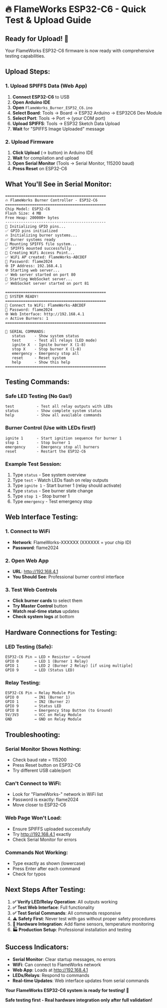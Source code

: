 # 🔥 FlameWorks ESP32-C6 - Quick Test & Upload Guide

## Ready for Upload! 🚀

Your FlameWorks ESP32-C6 firmware is now ready with comprehensive testing capabilities.

## Upload Steps:

### 1. Upload SPIFFS Data (Web App)
1. **Connect ESP32-C6** to USB
2. **Open Arduino IDE**
3. **Open** `FlameWorks_Burner_ESP32_C6.ino`
4. **Select Board**: Tools → Board → ESP32 Arduino → ESP32C6 Dev Module
5. **Select Port**: Tools → Port → (your COM port)
6. **Upload SPIFFS**: Tools → ESP32 Sketch Data Upload
7. **Wait** for "SPIFFS Image Uploaded" message

### 2. Upload Firmware  
1. **Click Upload** (→ button) in Arduino IDE
2. **Wait** for compilation and upload
3. **Open Serial Monitor** (Tools → Serial Monitor, 115200 baud)
4. **Press Reset** on ESP32-C6

## What You'll See in Serial Monitor:

```
=============================================
🔥 FlameWorks Burner Controller - ESP32-C6
=============================================
Chip Model: ESP32-C6
Flash Size: 4 MB
Free Heap: 200000+ bytes
---------------------------------------------
📌 Initializing GPIO pins...
✅ GPIO pins initialized
🔥 Initializing burner systems...
✅ Burner systems ready
💾 Mounting SPIFFS file system...
✅ SPIFFS mounted successfully
📶 Creating WiFi Access Point...
✅ WiFi AP created: FlameWorks-ABCDEF
🔑 Password: flame2024
🌐 IP Address: 192.168.4.1
🌐 Starting web server...
✅ Web server started on port 80
🔌 Starting WebSocket server...
✅ WebSocket server started on port 81

=============================================
🎉 SYSTEM READY!
=============================================
📡 Connect to WiFi: FlameWorks-ABCDEF
🔑 Password: flame2024
🌐 Web Interface: http://192.168.4.1
🔥 Active Burners: 1
=============================================

📝 SERIAL COMMANDS:
   status    - Show system status
   test      - Test all relays (LED mode)
   ignite X  - Ignite burner X (1-8)
   stop X    - Stop burner X (1-8)
   emergency - Emergency stop all
   reset     - Reset system
   help      - Show this help
=============================================
```

## Testing Commands:

### Safe LED Testing (No Gas!)
```
test          - Test all relay outputs with LEDs
status        - Show complete system status
help          - Show all available commands
```

### Burner Control (Use with LEDs first!)
```
ignite 1      - Start ignition sequence for burner 1
stop 1        - Stop burner 1
emergency     - Emergency stop all burners
reset         - Restart the ESP32-C6
```

### Example Test Session:
1. Type `status` - See system overview
2. Type `test` - Watch LEDs flash on relay outputs
3. Type `ignite 1` - Start burner 1 (relay should activate)
4. Type `status` - See burner state change
5. Type `stop 1` - Stop burner 1
6. Type `emergency` - Test emergency stop

## Web Interface Testing:

### 1. Connect to WiFi
- **Network**: FlameWorks-XXXXXX (XXXXXX = your chip ID)
- **Password**: flame2024

### 2. Open Web App
- **URL**: http://192.168.4.1
- **You Should See**: Professional burner control interface

### 3. Test Web Controls
- **Click burner cards** to select them
- **Try Master Control** button
- **Watch real-time status** updates
- **Check system logs** at bottom

## Hardware Connections for Testing:

### LED Testing (Safe):
```
ESP32-C6 Pin → LED + Resistor → Ground
GPIO 0       → LED 1 (Burner 1 Relay)
GPIO 1       → LED 2 (Burner 2 Relay) [if using multiple]
GPIO 9       → LED (Status LED)
```

### Relay Testing:
```
ESP32-C6 Pin → Relay Module Pin
GPIO 0       → IN1 (Burner 1)
GPIO 1       → IN2 (Burner 2)
GPIO 9       → Status LED
GPIO 8       → Emergency Stop Button (to Ground)
5V/3V3       → VCC on Relay Module
GND          → GND on Relay Module
```

## Troubleshooting:

### Serial Monitor Shows Nothing:
- Check baud rate = 115200
- Press Reset button on ESP32-C6
- Try different USB cable/port

### Can't Connect to WiFi:
- Look for "FlameWorks-" network in WiFi list
- Password is exactly: flame2024
- Move closer to ESP32-C6

### Web Page Won't Load:
- Ensure SPIFFS uploaded successfully
- Try http://192.168.4.1 exactly
- Check Serial Monitor for errors

### Commands Not Working:
- Type exactly as shown (lowercase)
- Press Enter after each command
- Check for typos

## Next Steps After Testing:

1. **✅ Verify LED/Relay Operation**: All outputs working
2. **✅ Test Web Interface**: Full functionality  
3. **✅ Test Serial Commands**: All commands responsive
4. **⚠️ Safety First**: Never test with gas without proper safety procedures
5. **🔧 Hardware Integration**: Add flame sensors, temperature monitoring
6. **🏭 Production Setup**: Professional installation and testing

## Success Indicators:

- **Serial Monitor**: Clear startup messages, no errors
- **WiFi**: Can connect to FlameWorks network  
- **Web App**: Loads at http://192.168.4.1
- **LEDs/Relays**: Respond to commands
- **Real-time Updates**: Web interface updates from serial commands

**Your FlameWorks ESP32-C6 system is ready for testing! 🎉**

**Safe testing first - Real hardware integration only after full validation!**

